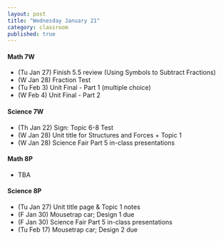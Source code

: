 ```yaml
---
layout: post
title: "Wednesday January 21"
category: classroom
published: true
---
```


#### Math 7W
* (Tu Jan 27) Finish 5.5 review (Using Symbols to Subtract Fractions)
* (W Jan 28) Fraction Test
* (Tu Feb 3) Unit Final - Part 1 (multiple choice)
* (W Feb 4) Unit Final - Part 2 

#### Science 7W
* (Th Jan 22) Sign: Topic 6-8 Test
* (W Jan 28) Unit title for Structures and Forces + Topic 1
* (W Jan 28) Science Fair Part 5 in-class presentations

#### Math 8P
* TBA

#### Science 8P
* (Tu Jan 27) Unit title page & Topic 1 notes
* (F Jan 30) Mousetrap car; Design 1 due
* (F Jan 30) Science Fair Part 5 in-class presentations
* (Tu Feb 17) Mousetrap car; Design 2 due
